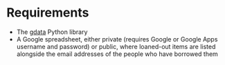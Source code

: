# Requirements #
* The [gdata](http://code.google.com/p/gdata-python-client/) Python library
* A Google spreadsheet, either private (requires Google or Google Apps username and password) or public, where loaned-out items are listed alongside the email addresses of the people who have borrowed them
